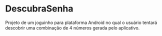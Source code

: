 # DescubraSenha
Projeto de um joguinho para plataforma Android no qual o usuário tentará descobrir uma combinação de 4 números gerada pelo aplicativo.
